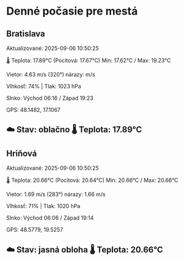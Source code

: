 ﻿# Denné počasie pre mestá

## Bratislava
Aktualizované: 2025-09-06 10:50:25

🌡️ Teplota: 17.89°C 
(Pocitová: 17.67°C)
Min: 17.62°C / Max: 19.23°C

Vietor: 4.63 m/s    (320°) 
nárazy:  m/s

Vlhkosť: 74% | Tlak: 1023 hPa

Slnko: Východ 06:16 / Západ 19:23

GPS: 48.1482, 17.1067

☁️ Stav: oblačno        🌡️ Teplota: 17.89°C
---

## Hriňová
Aktualizované: 2025-09-06 10:50:25

🌡️ Teplota: 20.66°C 
(Pocitová: 20.64°C)
Min: 20.66°C / Max: 20.66°C

Vietor: 1.69 m/s (283°)
nárazy: 1.66 m/s

Vlhkosť: 71% | Tlak: 1020 hPa

Slnko: Východ 06:06 / Západ 19:14

GPS: 48.5779, 19.5257

☁️ Stav: jasná obloha        🌡️ Teplota: 20.66°C
---
